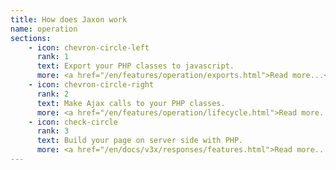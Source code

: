 ```yaml
---
title: How does Jaxon work
name: operation
sections:
    - icon: chevron-circle-left
      rank: 1
      text: Export your PHP classes to javascript.
      more: <a href="/en/features/operation/exports.html">Read more...</a>
    - icon: chevron-circle-right
      rank: 2
      text: Make Ajax calls to your PHP classes.
      more: <a href="/en/features/operation/lifecycle.html">Read more...</a>
    - icon: check-circle
      rank: 3
      text: Build your page on server side with PHP.
      more: <a href="/en/docs/v3x/responses/features.html">Read more...</a>
---
```

